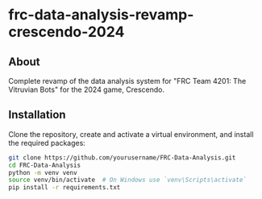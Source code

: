 # frc-data-analysis-revamp-crescendo-2024

## About

Complete revamp of the data analysis system for "FRC Team 4201: The Vitruvian Bots" for the 2024 game, Crescendo.

## Installation

Clone the repository, create and activate a virtual environment, and install the required packages:
```bash
git clone https://github.com/yourusername/FRC-Data-Analysis.git
cd FRC-Data-Analysis
python -m venv venv
source venv/bin/activate  # On Windows use `venv\Scripts\activate`
pip install -r requirements.txt
